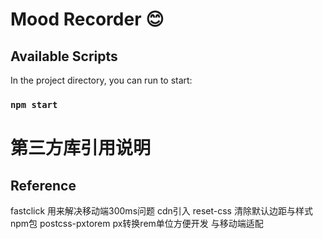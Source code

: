 # Mood Recorder 😊
## Available Scripts

In the project directory, you can run to start:

### `npm start`

# 第三方库引用说明
## Reference 
fastclick 用来解决移动端300ms问题  cdn引入
reset-css 清除默认边距与样式  npm包
postcss-pxtorem  px转换rem单位方便开发 与移动端适配

